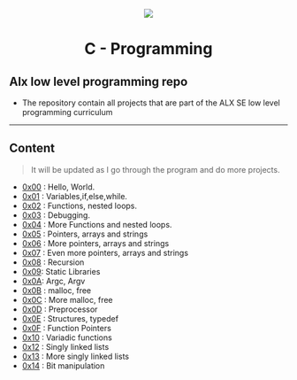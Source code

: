 <p align="center">
<a href="https://ibb.co/4ShqJSZ"><img src="https://i.ibb.co/4ShqJSZ/ALX-800x529-removebg-preview.png"  border="0"></a>
</p>

<h1 align="center">C - Programming</h1>

## Alx low level programming repo  


- The repository contain all projects that are part of the ALX SE low level programming curriculum
  
----

## Content 

>It will be updated as I go through the program and do more projects.
- [0x00](./0x00-hello_world) : Hello, World.
- [0x01](./0x01-variables_if_else_while) : Variables,if,else,while.
- [0x02](./0x02-functions_nested_loops) : Functions, nested loops.
- [0x03](./0x03-debugging) : Debugging.
- [0x04](./0x04-more_functions_nested_loops) : More Functions and nested loops.
- [0x05](./0x05-pointers_arrays_strings) : Pointers, arrays and strings
- [0x06](./0x06-pointers_arrays_strings) : More pointers, arrays and strings
- [0x07](./0x07-pointers_arrays_strings) : Even more pointers, arrays and strings
- [0x08](./0x08-recursion) : Recursion
- [0x09](./0x09-static_libraries): Static Libraries
- [0x0A](./0x0A-argc_argv): Argc, Argv
- [0x0B](./0x0B-malloc_free) : malloc, free
- [0x0C](./0x0C-more_malloc_free) : More malloc, free
- [0x0D](./0x0D-preprocessor) : Preprocessor
- [0x0E](./0x0E-structures_typedef) : Structures, typedef
- [0x0F](./0x0F-function_pointers) : Function Pointers
- [0x10](./0x10-variadic_functions) : Variadic functions
- [0x12](./0x12-singly_linked_lists) : Singly linked lists
- [0x13](./0x13-more_singly_linked_lists) : More singly linked lists
- [0x14](./0x14-bit_manipulation) : Bit manipulation
